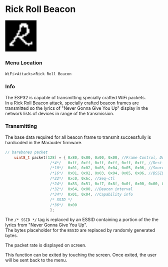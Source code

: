 # Rick Roll Beacon
<p align="left">
  <img alt="ESP32 WROOM-32U" src="https://github.com/justcallmekoko/ESP32Marauder/blob/master/pictures/icons/rick_roll_22.bmp?raw=true" width="100">
</p>

### Menu Location
`WiFi`>`Attacks`>`Rick Roll Beacon`  

### Info
The ESP32 is capable of transmitting specially crafted WiFi packets.  
In a Rick Roll Beacon attack, specially crafted beacon frames are transmitted so the lyrics of "Never Gonna Give You Up" display in the network lists of devices in range of the transmission.

### Transmitting
The base data required for all beacon frame to transmit successfully is hardcoded in the Marauder firmware.  
```C++
// barebones packet
    uint8_t packet[128] = { 0x80, 0x00, 0x00, 0x00, //Frame Control, Duration
                    /*4*/   0xff, 0xff, 0xff, 0xff, 0xff, 0xff, //Destination address 
                    /*10*/  0x01, 0x02, 0x03, 0x04, 0x05, 0x06, //Source address - overwritten later
                    /*16*/  0x01, 0x02, 0x03, 0x04, 0x05, 0x06, //BSSID - overwritten to the same as the source address
                    /*22*/  0xc0, 0x6c, //Seq-ctl
                    /*24*/  0x83, 0x51, 0xf7, 0x8f, 0x0f, 0x00, 0x00, 0x00, //timestamp - the number of microseconds the AP has been active
                    /*32*/  0x64, 0x00, //Beacon interval
                    /*34*/  0x01, 0x04, //Capability info
                    /* SSID */
                    /*36*/  0x00
                    };
```

The `/* SSID */` tag is replaced by an ESSID containing a portion of the the lyrics from "Never Gonna Give You Up".  
The bytes placeholder for the `BSSID` are replaced by randomly generated bytes.  

The packet rate is displayed on screen.

This function can be exited by touching the screen. Once exited, the user will be sent back to the menu.